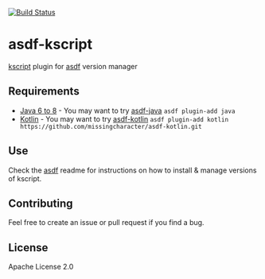 [![Build Status](https://travis-ci.org/edgelevel/asdf-kscript.svg?branch=master)](https://travis-ci.org/edgelevel/asdf-kscript)


# asdf-kscript
[kscript](https://github.com/holgerbrandl/kscript) plugin for [asdf](https://github.com/asdf-vm/asdf) version manager

## Requirements

* [Java 6 to 8](http://www.oracle.com/technetwork/java/javase/downloads/index.html) - You may want to try [asdf-java](https://github.com/skotchpine/asdf-java) `asdf plugin-add java`
* [Kotlin](https://kotlinlang.org/) - You may want to try [asdf-kotlin](https://github.com/missingcharacter/asdf-kotlin) `asdf plugin-add kotlin https://github.com/missingcharacter/asdf-kotlin.git`

## Use

Check the [asdf](https://github.com/asdf-vm/asdf) readme for instructions on how to install & manage versions of kscript.

## Contributing

Feel free to create an issue or pull request if you find a bug.

## License
Apache License 2.0